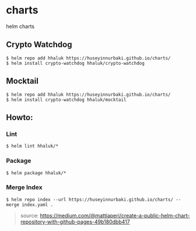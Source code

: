 # charts
helm charts

## Crypto Watchdog
```
$ helm repo add hhaluk https://huseyinnurbaki.github.io/charts/
$ helm install crypto-watchdog hhaluk/crypto-watchdog
```
## Mocktail
```
$ helm repo add hhaluk https://huseyinnurbaki.github.io/charts/
$ helm install crypto-watchdog hhaluk/mocktail
```



## Howto:
### Lint

```
$ helm lint hhaluk/*
```
### Package

```
$ helm package hhaluk/*
```
### Merge Index

```
$ helm repo index --url https://huseyinnurbaki.github.io/charts/ --merge index.yaml .
```

> source: https://medium.com/@mattiaperi/create-a-public-helm-chart-repository-with-github-pages-49b180dbb417